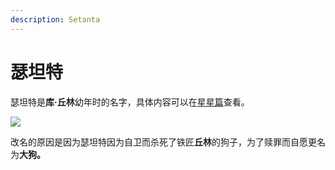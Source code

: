 ```yaml
---
description: Setanta
---
```


# 瑟坦特

瑟坦特是**库·丘林**幼年时的名字，具体内容可以在[星星篇](https://zhuanlan.zhihu.com/p/265363330)查看。

![](https://pic3.zhimg.com/80/v2-54f73cc900230d36d4c1dd8d7f306bfa_1440w.jpg)

改名的原因是因为瑟坦特因为自卫而杀死了铁匠**丘林**的狗子，为了赎罪而自愿更名为**大狗。**

